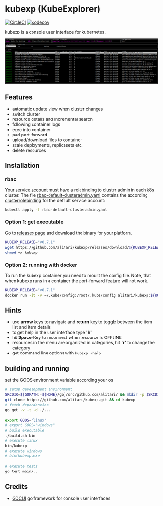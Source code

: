 # kubexp (KubeExplorer)

[![CircleCI](https://circleci.com/gh/alitari/kubexp.svg?style=svg&circle-token=0a1cb7c84884d737a8f742e7775ef88dbda65aff)](https://circleci.com/gh/alitari/kubexp)
[![codecov](https://codecov.io/gh/alitari/kubexp/branch/master/graph/badge.svg)](https://codecov.io/gh/alitari/kubexp)

kubexp is a console user interface for [kubernetes](https://kubernetes.io/).

![drwing](./pics/brwsr.png)

## Features

- automatic update view when cluster changes
- switch cluster
- resource details and incremental search
- following container logs
- exec into container
- pod port-forward
- upload/download files to container
- scale deployments, replicasets etc.
- delete resources

## Installation

### rbac

Your [service account](https://kubernetes.io/docs/tasks/configure-pod-container/configure-service-account/) must have a rolebinding to cluster admin in each k8s cluster. The file [rbac-default-clusteradmin.yaml](./rbac-default-clusteradmin.yaml) contains the according [clusterrolebinding](<(https://kubernetes.io/docs/admin/authorization/rbac/#kubectl-create-clusterrolebinding)>) for the default service account:

```bash
kubectl apply -f rbac-default-clusteradmin.yaml
```

### Option 1: get executable

Go to [releases page](https://github.com/alitari/kubexp/releases) and download the binary for your platform.

```bash
KUBEXP_RELEASE="v0.7.1"
wget https://github.com/alitari/kubexp/releases/download/${KUBEXP_RELEASE}/kubexp
chmod +x kubexp
```

### Option 2: running with docker

To run the kubexp container you need to mount the config file. Note, that when kubexp runs in a container the port-forward feature will not work.

```bash
KUBEXP_RELEASE="v0.7.1"
docker run -it -v ~/.kube/config:/root/.kube/config alitari/kubexp:${KUBEXP_RELEASE}
```

## Hints

- use **arrow** keys to navigate and **return** key to toggle between the item list and item details
- to get help in the user interface type **'h'**
- hit **Space**-Key to reconnect when resource is OFFLINE
- resources in the menu are organized in categories, hit **'r'** to change the category
- get command line options with `kubexp -help`

## building and running

set the GOOS environment variable according your os

```bash
# setup development environment
SRCDIR=${GOPATH:-${HOME}/go}/src/github.com/alitari/ && mkdir -p $SRCDIR && cd $SRCDIR
git clone https://github.com/alitari/kubexp.git && cd kubexp
# fetch dependencies
go get -v -t -d ./...

export GOOS="linux"
# export GOOS="windows"
# build executable
./build.sh bin
# execute linux
bin/kubexp
# execute windows
# bin/kubexp.exe

# execute tests
go test main/..
```

## Credits

- [GOCUI](https://github.com/jroimartin/gocui) go framework for console user interfaces
